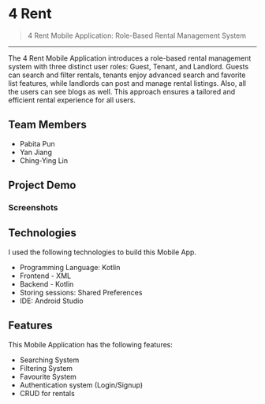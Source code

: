 # 4 Rent
> 4 Rent Mobile Application: Role-Based Rental Management System
<hr>
The 4 Rent Mobile Application introduces a role-based rental management system with three distinct user roles: Guest, Tenant, and Landlord. Guests can search and filter rentals, tenants enjoy advanced search and favorite list features, while landlords can post and manage rental listings. Also, all the users can see blogs as well. This approach ensures a tailored and efficient rental experience for all users.


## Team Members
* Pabita Pun
* Yan Jiang
* Ching-Ying Lin

## Project Demo
### Screenshots


## Technologies
I used the following technologies to build this Mobile App.
* Programming Language: Kotlin
* Frontend - XML
* Backend - Kotlin
* Storing sessions: Shared Preferences
* IDE: Android Studio

## Features
This Mobile Application has the following features:
* Searching System
* Filtering System
* Favourite System
* Authentication system (Login/Signup)
* CRUD for rentals
